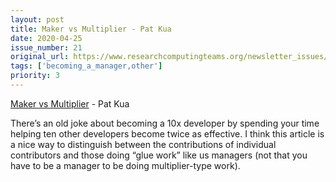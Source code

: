 ```yaml
---
layout: post
title: Maker vs Multiplier - Pat Kua
date: 2020-04-25
issue_number: 21
original_url: https://www.researchcomputingteams.org/newsletter_issues/0021
tags: ['becoming_a_manager,other']
priority: 3
---
```


<!-- markdownlint-disable MD033 -->
<!-- markdownlint-disable MD041 -->
<!-- markdownlint-disable MD049 -->

[Maker vs Multiplier](https://www.patkua.com/blog/maker-vs-multiplier/) - Pat Kua

There’s an old joke about becoming a 10x developer by spending your time helping ten other developers become twice as effective.  I think this article is a nice way to distinguish between the contributions of individual contributors and those doing “glue work” like us managers (not that you have to be a manager to be doing multiplier-type work).
